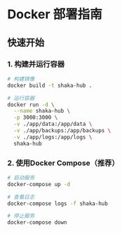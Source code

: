# Docker 部署指南

## 快速开始

### 1. 构建并运行容器

```bash
# 构建镜像
docker build -t shaka-hub .

# 运行容器
docker run -d \
  --name shaka-hub \
  -p 3000:3000 \
  -v ./app/data:/app/data \
  -v ./app/backups:/app/backups \
  -v ./app/logs:/app/logs \
  shaka-hub
```

### 2. 使用Docker Compose（推荐）

```bash
# 启动服务
docker-compose up -d

# 查看日志
docker-compose logs -f shaka-hub

# 停止服务
docker-compose down
```
